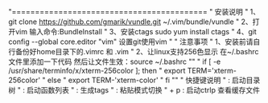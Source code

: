 "==========================================
" 安装说明
" 1、git clone https://github.com/gmarik/vundle.git ~/.vim/bundle/vundle
" 2、打开vim 输入命令:BundleInstall
" 3、安装ctags sudo yum install ctags
" 4、git config --global core.editor "vim" 设置git使用vim
"
" 注意事项
" 1、安装前请自行备份好home目录下的.vimrc 和 .vim
" 2、让linux支持256色显示  在~/.bashrc文件里添加一下代码 然后让文件生效：source ~/.bashrc
""
"    if [ -e /usr/share/terminfo/x/xterm-256color ]; then
"         export TERM='xterm-256color'
"         else
"              export TERM-'xterm-color'
"    fi
""
" 快捷键说明
" <F3> : 启动目录树
" <F4> : 启动函数列表
" <F6> : 生成tags
" <F9> : 粘贴模式切换
" <ctrl> + p : 启动ctrlp 查看缓存文件
